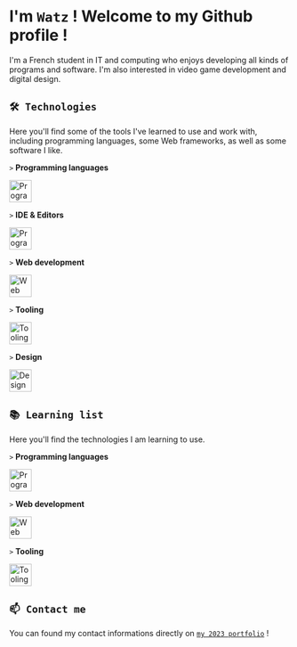 # I'm `Watz` ! Welcome to my Github profile !

I'm a French student in IT and computing who enjoys developing all kinds of programs and software. I'm also interested in video game development and digital design.

## `🛠️ Technologies`

Here you'll find some of the tools I've learned to use and work with, including programming languages, some Web frameworks, as well as some software I like.

`>` **Programming languages**

<img src="https://skills.thijs.gg/icons?i=bash,java,python,cs,html,css,js" alt="Programming languages" height="40"/>

`>` **IDE & Editors**

<img src="https://skills.thijs.gg/icons?i=idea,webstorm,androidstudio,eclipse,vscode,visualstudio" alt="Programming languages" height="40"/>

`>` **Web development**

<img src="https://skills.thijs.gg/icons?i=threejs,vite" alt="Web technologies" height="40"/>

`>` **Tooling**

<img src="https://skills.thijs.gg/icons?i=linux,debian,md,unity,unreal,github,git,docker,linkedin" alt="Tooling" height="40"/>

`>` **Design**

<img src="https://skills.thijs.gg/icons?i=blender,ps,ae,pr" alt="Design" height="40"/>

## `📚 Learning list`

Here you'll find the technologies I am learning to use.

`>` **Programming languages**

<img src="https://skills.thijs.gg/icons?i=rust,cpp" alt="Programming languages" height="40"/>

`>` **Web development**

<img src="https://skills.thijs.gg/icons?i=tailwind" alt="Web technologies" height="40"/>

`>` **Tooling**

<img src="https://skills.thijs.gg/icons?i=tauri" alt="Tooling" height="40"/>

## `📫 Contact me`

You can found my contact informations directly on [`my 2023 portfolio`](https://watztheengineer-2023-portfolio.vercel.app/) !

